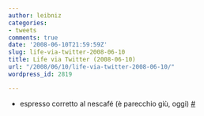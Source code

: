 ```yaml
---
author: leibniz
categories:
- tweets
comments: true
date: '2008-06-10T21:59:59Z'
slug: life-via-twitter-2008-06-10
title: Life via Twitter (2008-06-10)
url: "/2008/06/10/life-via-twitter-2008-06-10/"
wordpress_id: 2819

---
```

* espresso corretto al nescafé (è parecchio giù, oggi) [#](https://twitter.com/leibniz/statuses/831132774)


